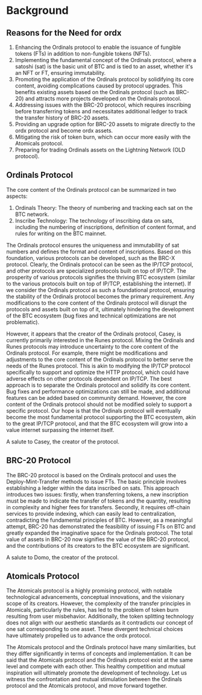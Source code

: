 Background
====

Reasons for the Need for ordx
----
1. Enhancing the Ordinals protocol to enable the issuance of fungible tokens (FTs) in addition to non-fungible tokens (NFTs).
2. Implementing the fundamental concept of the Ordinals protocol, where a satoshi (sat) is the basic unit of BTC and is tied to an asset, whether it's an NFT or FT, ensuring immutability.
3. Promoting the application of the Ordinals protocol by solidifying its core content, avoiding complications caused by protocol upgrades. This benefits existing assets based on the Ordinals protocol (such as BRC-20) and attracts more projects developed on the Ordinals protocol.
4. Addressing issues with the BRC-20 protocol, which requires inscribing before transferring tokens and necessitates additional ledger to track the transfer history of BRC-20 assets.
5. Providing an upgrade option for BRC-20 assets to migrate directly to the ordx protocol and become ordx assets.
6. Mitigating the risk of token burn, which can occur more easily with the Atomicals protocol.
7. Preparing for trading Ordinals assets on the Lightning Network (OLD protocol).  


Ordinals Protocol
----
The core content of the Ordinals protocol can be summarized in two aspects:
1. Ordinals Theory: The theory of numbering and tracking each sat on the BTC network.
2. Inscribe Technology: The technology of inscribing data on sats, including the numbering of inscriptions, definition of content format, and rules for writing on the BTC mainnet.  

The Ordinals protocol ensures the uniqueness and immutability of sat numbers and defines the format and content of inscriptions. Based on this foundation, various protocols can be developed, such as the BRC-X protocol. Clearly, the Ordinals protocol can be seen as the IP/TCP protocol, and other protocols are specialized protocols built on top of IP/TCP. The prosperity of various protocols signifies the thriving BTC ecosystem (similar to the various protocols built on top of IP/TCP, establishing the internet). If we consider the Ordinals protocol as such a foundational protocol, ensuring the stability of the Ordinals protocol becomes the primary requirement. Any modifications to the core content of the Ordinals protocol will disrupt the protocols and assets built on top of it, ultimately hindering the development of the BTC ecosystem (bug fixes and technical optimizations are not problematic).

However, it appears that the creator of the Ordinals protocol, Casey, is currently primarily interested in the Runes protocol. Mixing the Ordinals and Runes protocols may introduce uncertainty to the core content of the Ordinals protocol. For example, there might be modifications and adjustments to the core content of the Ordinals protocol to better serve the needs of the Runes protocol. This is akin to modifying the IP/TCP protocol specifically to support and optimize the HTTP protocol, which could have adverse effects on other protocols dependent on IP/TCP. The best approach is to separate the Ordinals protocol and solidify its core content. Bug fixes and performance optimizations can still be made, and additional features can be added based on community demand. However, the core content of the Ordinals protocol should not be modified solely to support a specific protocol. Our hope is that the Ordinals protocol will eventually become the most fundamental protocol supporting the BTC ecosystem, akin to the great IP/TCP protocol, and that the BTC ecosystem will grow into a value internet surpassing the internet itself.

A salute to Casey, the creator of the protocol.

BRC-20 Protocol
----
The BRC-20 protocol is based on the Ordinals protocol and uses the Deploy-Mint-Transfer methods to issue FTs. The basic principle involves establishing a ledger within the data inscribed on sats. This approach introduces two issues: firstly, when transferring tokens, a new inscription must be made to indicate the transfer of tokens and the quantity, resulting in complexity and higher fees for transfers. Secondly, it requires off-chain services to provide indexing, which can easily lead to centralization, contradicting the fundamental principles of BTC. However, as a meaningful attempt, BRC-20 has demonstrated the feasibility of issuing FTs on BTC and greatly expanded the imaginative space for the Ordinals protocol. The total value of assets in BRC-20 now signifies the value of the BRC-20 protocol, and the contributions of its creators to the BTC ecosystem are significant.

A salute to Domo, the creator of the protocol.

Atomicals Protocol
----
The Atomicals protocol is a highly promising protocol, with notable technological advancements, conceptual innovations, and the visionary scope of its creators. However, the complexity of the transfer principles in Atomicals, particularly the rules, has led to the problem of token burn resulting from user misbehavior. Additionally, the token splitting technology does not align with our aesthetic standards as it contradicts our concept of one sat corresponding to one asset. These divergent technical choices have ultimately propelled us to advance the ordx protocol.

The Atomicals protocol and the Ordinals protocol have many similarities, but they differ significantly in terms of concepts and implementation. It can be said that the Atomicals protocol and the Ordinals protocol exist at the same level and compete with each other. This healthy competition and mutual inspiration will ultimately promote the development of technology. Let us witness the confrontation and mutual stimulation between the Ordinals protocol and the Atomicals protocol, and move forward together.

